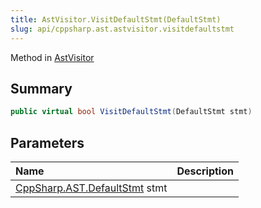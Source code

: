 ```yaml
---
title: AstVisitor.VisitDefaultStmt(DefaultStmt)
slug: api/cppsharp.ast.astvisitor.visitdefaultstmt
---
```

Method in [AstVisitor](/api/cppsharp/ast/astvisitor)

## Summary



```csharp
public virtual bool VisitDefaultStmt(DefaultStmt stmt)
```

## Parameters

|Name|Description|
|:---|:---|
|[CppSharp.AST.DefaultStmt](/api/cppsharp/ast/defaultstmt) stmt||


